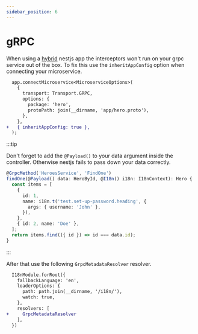 ```yaml
---
sidebar_position: 6
---
```


# gRPC

When using a [hybrid](https://docs.nestjs.com/faq/hybrid-application) nestjs app the interceptors won't run on your grpc service out of the box. To fix this use the `inheritAppConfig` option when connecting your microservice. 

```diff title="src/main.ts"
  app.connectMicroservice<MicroserviceOptions>(
    {
      transport: Transport.GRPC,
      options: {
        package: 'hero',
        protoPath: join(__dirname, 'app/hero.proto'),
      },
    },
+   { inheritAppConfig: true },
  );
```

:::tip

Don't forget to add the `@Payload()` to your data argument inside the controller. Otherwise nestjs fails to pass down your data correctly.

```typescript title="src/controllers/hero.controller.ts"
@GrpcMethod('HeroesService', 'FindOne')
findOne(@Payload() data: HeroById, @I18n() i18n: I18nContext): Hero {
  const items = [
    {
      id: 1,
      name: i18n.t('test.set-up-password.heading', {
        args: { username: 'John' },
      }),
    },
    { id: 2, name: 'Doe' },
  ];
  return items.find(({ id }) => id === data.id);
}
```

:::

After that use the following `GrpcMetadataResolver` resolver.

```diff title="src/app.module.ts"
  I18nModule.forRoot({
    fallbackLanguage: 'en',
    loaderOptions: {
      path: path.join(__dirname, '/i18n/'),
      watch: true,
    },
    resolvers: [
+     GrpcMetadataResolver
    ],
  })
```